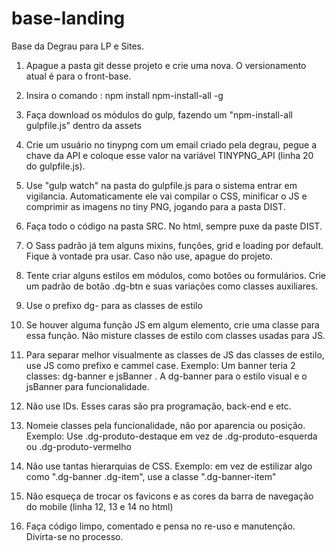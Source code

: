 # base-landing
Base da Degrau para LP e Sites.

1. Apague a pasta git desse projeto e crie uma nova. O versionamento atual é para o front-base.

2. Insira o comando : npm install npm-install-all -g

3. Faça download os módulos do gulp, fazendo um "npm-install-all gulpfile.js" dentro da assets

4. Crie um usuário no tinypng com um email criado pela degrau, pegue a chave da API e coloque esse valor na variável TINYPNG_API (linha 20 do gulpfile.js).

5. Use "gulp watch" na pasta do gulpfile.js para o sistema entrar em vigilancia. Automaticamente ele vai compilar o CSS, minificar o JS e comprimir as imagens no tiny PNG, jogando para a pasta DIST.

6. Faça todo o código na pasta SRC. No html, sempre puxe da paste DIST.

7. O Sass padrão já tem alguns mixins, funções, grid e loading por default. Fique à vontade pra usar. Caso não use, apague do projeto.

8. Tente criar alguns estilos em módulos, como botões ou formulários. Crie um padrão de botão .dg-btn e suas variações como classes auxiliares.

9. Use o prefixo dg- para as classes de estilo

10. Se houver alguma função JS em algum elemento, crie uma classe para essa função. Não misture classes de estilo com classes usadas para JS. 

11. Para separar melhor visualmente as classes de JS das classes de estilo, use JS como prefixo e cammel case. Exemplo: Um banner teria 2 classes: dg-banner e jsBanner . A dg-banner para o estilo visual e o jsBanner para funcionalidade.

12. Não use IDs. Esses caras são pra programação, back-end e etc.

13. Nomeie classes pela funcionalidade, não por aparencia ou posição. Exemplo: Use .dg-produto-destaque em vez de .dg-produto-esquerda ou .dg-produto-vermelho

14. Não use tantas hierarquias de CSS. Exemplo: em vez de estilizar algo como ".dg-banner .dg-item", use a classe ".dg-banner-item"

15. Não esqueça de trocar os favicons e as cores da barra de navegação do mobile (linha 12, 13 e 14 no html)

16. Faça código limpo, comentado e pensa no re-uso e manutenção. Divirta-se no processo.
